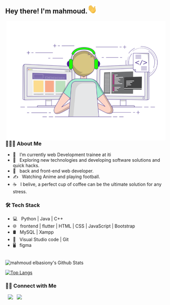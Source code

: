 <h2> Hey there! I'm mahmoud.<img src="https://github.com/mahmoud-elbasiony/mahmoud-elbasiony/blob/main/Hi.gif" width="30px"></h2>
<img align="right" alt="GIF" src="https://github.com/mahmoud-elbasiony/mahmoud-elbasiony/blob/main/gif3.gif" width="500"/>

<h3> 👨🏻‍💻 About Me </h3>

- 🔭 &nbsp; I’m currently web Development trainee at iti
- 🤔 &nbsp; Exploring new technologies and developing software solutions and quick hacks.
- 💼 &nbsp; back and front-end web developer.
- ✍️ &nbsp; Watching Anime and playing football.
- ☕ &nbsp; I belive, a perfect cup of coffee can be the ultimate solution for any stress. 

<h3>🛠 Tech Stack</h3>

- 💻 &nbsp; Python | Java | C++  
- 🌐 &nbsp; frontend | flutter | HTML | CSS | JavaScript | Bootstrap 
- 🛢 &nbsp; MySQL | Xampp
- 🔧 &nbsp; Visual Studio code | Git
- 🖥 &nbsp; figma

<br>

<img align="center" src="https://github-readme-stats.vercel.app/api?username=mahmoud-elbasiony&include_all_commits=true&count_private=true&show_icons=true&line_height=20&title_color=7A7ADB&icon_color=2234AE&text_color=D3D3D3&bg_color=0,000000,130F40" alt="mahmoud elbasiony's Github Stats">

</br>

[![Top Langs](https://github-readme-stats.vercel.app/api/top-langs/?username=mahmoud-elbasiony&layout=compact&text_color=daf7dc&bg_color=151515)](https://github.com/anuraghazra/github-readme-stats)


<h3> 🤝🏻 Connect with Me </h3>

<p align="center">
  
&nbsp; <a href="https://www.linkedin.com/in/mahmoud-elbasiony/" target="_blank" rel="noopener noreferrer"><img src="https://img.icons8.com/plasticine/100/000000/linkedin.png" width="50" /></a>
&nbsp; <a href="mailto:mahmoud.elbasiony904@gmail.com" target="_blank" rel="noopener noreferrer"><img src="https://img.icons8.com/plasticine/100/000000/gmail.png"  width="50" /></a>
</p>
